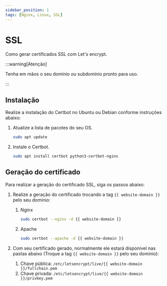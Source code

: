 ```yaml
---
sidebar_position: 1
tags: [Nginx, Linux, SSL]
---
```


# SSL

Como gerar certificados SSL com Let's encrypt.

:::warning[Atenção]

Tenha em mãos o seu domínio ou subdomínio pronto para uso.

:::

## Instalação

Realize a instalação do Certbot no Ubuntu ou Debian conforme instruções abaixo:

1. Atualize a lista de pacotes do seu OS.

    ```sh
    sudo apt update
    ```

2. Instale o Certbot.

    ```sh
    sudo apt install certbot python3-certbot-nginx
    ```

## Geração do certificado

Para realizar a geração do certificado SSL, siga os passos abaixo:

1. Realize a geração do certificado trocando a tag `{{ website-domain }}` pelo seu domínio:

    1. Nginx

        ```sh
        sudo certbot --nginx -d {{ website-domain }}
        ```

    2. Apache

        ```sh
        sudo certbot --apache -d {{ website-domain }}
        ```

2. Com seu certificado gerado, normalmente ele estará disponível nas pastas abaixo (Troque a tag `{{ website-domain }}` pelo seu domínio):
    1. Chave pública: `/etc/letsencrypt/live/{{ website-domain }}/fullchain.pem`
    2. Chave privada: `/etc/letsencrypt/live/{{ website-domain }}/privkey.pem`
